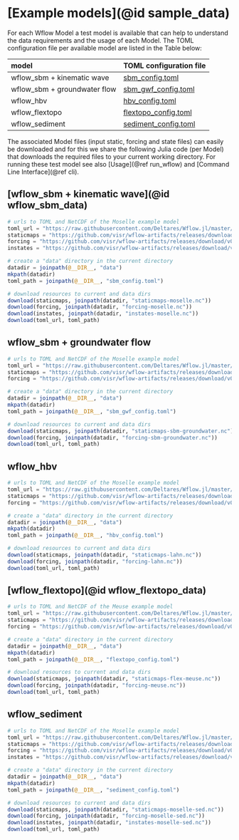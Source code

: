 # [Example models](@id sample_data)

For each Wflow Model a test model is available that can help to understand the data
requirements and the usage of each Model. The TOML configuration file per available model
are listed in the Table below:

|  model  | TOML configuration file |
|:--------------- | ------------------|
| wflow\_sbm + kinematic wave | [sbm_config.toml](https://raw.githubusercontent.com/Deltares/Wflow.jl/master/test/sbm_config.toml) |      
| wflow\_sbm + groundwater flow | [sbm\_gwf\_config.toml](https://raw.githubusercontent.com/Deltares/Wflow.jl/master/test/sbm_gwf_config.toml) | 
| wflow\_hbv | [hbv_config.toml](https://raw.githubusercontent.com/Deltares/Wflow.jl/master/test/hbv_config.toml) |
| wflow\_flextopo | [flextopo_config.toml](https://raw.githubusercontent.com/Deltares/Wflow.jl/master/test/flextopo_config.toml) | 
| wflow_sediment | [sediment_config.toml](https://raw.githubusercontent.com/Deltares/Wflow.jl/master/test/sediment_config.toml) |

The associated Model files (input static, forcing and state files) can easily be downloaded
and for this we share the following Julia code (per Model) that downloads the required files
to your current working directory. For running these test model see also [Usage](@ref run_wflow)
and [Command Line Interface](@ref cli).

## [wflow\_sbm + kinematic wave](@id wflow_sbm_data)
```julia
# urls to TOML and NetCDF of the Moselle example model
toml_url = "https://raw.githubusercontent.com/Deltares/Wflow.jl/master/test/sbm_config.toml"
staticmaps = "https://github.com/visr/wflow-artifacts/releases/download/v0.2.7/staticmaps-moselle.nc"
forcing = "https://github.com/visr/wflow-artifacts/releases/download/v0.2.6/forcing-moselle.nc"
instates = "https://github.com/visr/wflow-artifacts/releases/download/v0.2.6/instates-moselle.nc"

# create a "data" directory in the current directory
datadir = joinpath(@__DIR__, "data")
mkpath(datadir)
toml_path = joinpath(@__DIR__, "sbm_config.toml")

# download resources to current and data dirs
download(staticmaps, joinpath(datadir, "staticmaps-moselle.nc"))
download(forcing, joinpath(datadir, "forcing-moselle.nc"))
download(instates, joinpath(datadir, "instates-moselle.nc"))
download(toml_url, toml_path)
```

## wflow\_sbm + groundwater flow
```julia
# urls to TOML and NetCDF of the Moselle example model
toml_url = "https://raw.githubusercontent.com/Deltares/Wflow.jl/master/test/sbm_gwf_config.toml"
staticmaps = "https://github.com/visr/wflow-artifacts/releases/download/v0.2.2/staticmaps-sbm-groundwater.nc"
forcing = "https://github.com/visr/wflow-artifacts/releases/download/v0.2.1/forcing-sbm-groundwater.nc"

# create a "data" directory in the current directory
datadir = joinpath(@__DIR__, "data")
mkpath(datadir)
toml_path = joinpath(@__DIR__, "sbm_gwf_config.toml")

# download resources to current and data dirs
download(staticmaps, joinpath(datadir, "staticmaps-sbm-groundwater.nc"))
download(forcing, joinpath(datadir, "forcing-sbm-groundwater.nc"))
download(toml_url, toml_path)
```

## wflow\_hbv
```julia
# urls to TOML and NetCDF of the Moselle example model
toml_url = "https://raw.githubusercontent.com/Deltares/Wflow.jl/master/test/hbv_config.toml"
staticmaps = "https://github.com/visr/wflow-artifacts/releases/download/v0.2.1/staticmaps-lahn.nc"
forcing = "https://github.com/visr/wflow-artifacts/releases/download/v0.2.0/forcing-lahn.nc"

# create a "data" directory in the current directory
datadir = joinpath(@__DIR__, "data")
mkpath(datadir)
toml_path = joinpath(@__DIR__, "hbv_config.toml")

# download resources to current and data dirs
download(staticmaps, joinpath(datadir, "staticmaps-lahn.nc"))
download(forcing, joinpath(datadir, "forcing-lahn.nc"))
download(toml_url, toml_path)
```

## [wflow\_flextopo](@id wflow_flextopo_data)
```julia
# urls to TOML and NetCDF of the Meuse example model
toml_url = "https://raw.githubusercontent.com/Deltares/Wflow.jl/master/test/flextopo_config.toml"
staticmaps = "https://github.com/visr/wflow-artifacts/releases/download/v0.2.8/staticmaps-flex-meuse.nc"
forcing = "https://github.com/visr/wflow-artifacts/releases/download/v0.2.8/forcing-meuse.nc"

# create a "data" directory in the current directory
datadir = joinpath(@__DIR__, "data")
mkpath(datadir)
toml_path = joinpath(@__DIR__, "flextopo_config.toml")

# download resources to current and data dirs
download(staticmaps, joinpath(datadir, "staticmaps-flex-meuse.nc"))
download(forcing, joinpath(datadir, "forcing-meuse.nc"))
download(toml_url, toml_path)
```

## wflow\_sediment
```julia
# urls to TOML and NetCDF of the Moselle example model
toml_url = "https://raw.githubusercontent.com/Deltares/Wflow.jl/master/test/sediment_config.toml"
staticmaps = "https://github.com/visr/wflow-artifacts/releases/download/v0.2.3/staticmaps-moselle-sed.nc"
forcing = "https://github.com/visr/wflow-artifacts/releases/download/v0.2.3/forcing-moselle-sed.nc"
instates = "https://github.com/visr/wflow-artifacts/releases/download/v0.2.0/instates-moselle-sed.nc"

# create a "data" directory in the current directory
datadir = joinpath(@__DIR__, "data")
mkpath(datadir)
toml_path = joinpath(@__DIR__, "sediment_config.toml")

# download resources to current and data dirs
download(staticmaps, joinpath(datadir, "staticmaps-moselle-sed.nc"))
download(forcing, joinpath(datadir, "forcing-moselle-sed.nc"))
download(instates, joinpath(datadir, "instates-moselle-sed.nc"))
download(toml_url, toml_path)
```